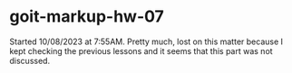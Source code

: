 # goit-markup-hw-07
Started 10/08/2023 at 7:55AM. Pretty much, lost on this matter because I kept checking the previous lessons and it seems that this part was not discussed.
